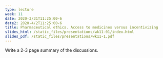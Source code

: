```yaml
---
type: lecture
week: 11
date: 2020-3/31T11:25:00-6
date2: 2020-4/2T11:25:00-6
title: Pharmaceutical ethics. Access to medicines versus incentivizing research and development.
slides_html: /static_files/presentations/wk11-01/index.html
slides_pdf: /static_files/presentations/wk11-1.pdf
---
```

Write a 2-3 page summary of the discussions.
